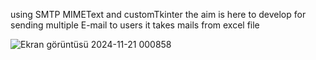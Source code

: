 using SMTP MIMEText and customTkinter 
the aim is here to develop for sending multiple E-mail to users it takes mails from excel file 

![Ekran görüntüsü 2024-11-21 000858](https://github.com/user-attachments/assets/928bcebd-a031-4012-9ed9-dd8083d095cd)
